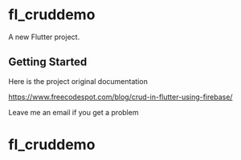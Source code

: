 # fl_cruddemo

A new Flutter project.

## Getting Started
Here is the project original documentation

https://www.freecodespot.com/blog/crud-in-flutter-using-firebase/

Leave me an email if you get a problem


# fl_cruddemo
